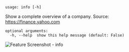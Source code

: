 ```text
usage: info [-h]
```

Show a complete overview of a company. Source: https://finance.yahoo.com

```
optional arguments:
  -h, --help  show this help message (default: False)
```
<img size="1400" alt="Feature Screenshot - info" src="https://user-images.githubusercontent.com/85772166/141372572-ce79b19f-f2a6-4083-a8a1-88b8a6b5aa72.png">

